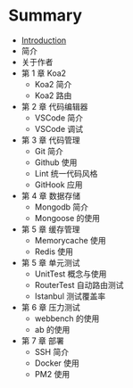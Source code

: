 # Summary

* [Introduction](README.md)
* 简介
* 关于作者
* 第 1 章  Koa2
   * Koa2  简介
   * Koa2  路由
* 第 2 章  代码编辑器
   * VSCode 简介
   * VSCode  调试
* 第 3 章  代码管理
   * Git  简介
   * Github  使用
   * Lint  统一代码风格
   * GitHook 应用
* 第 4 章  数据存储
   * Mongodb  简介
   * Mongoose 的使用
* 第 5 章  缓存管理
   * Memorycache  使用
   * Redis  使用
* 第 5 章  单元测试
   * UnitTest  概念与使用
   * RouterTest  自动路由测试
   * Istanbul 测试覆盖率
* 第 6 章  压力测试
   * webbench  的使用
   * ab  的使用
* 第 7 章  部署
   * SSH  简介
   * Docker  使用
   * PM2  使用

